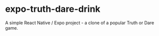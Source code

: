 # expo-truth-dare-drink
A simple React Native / Expo project - a clone of a popular Truth or Dare game.
